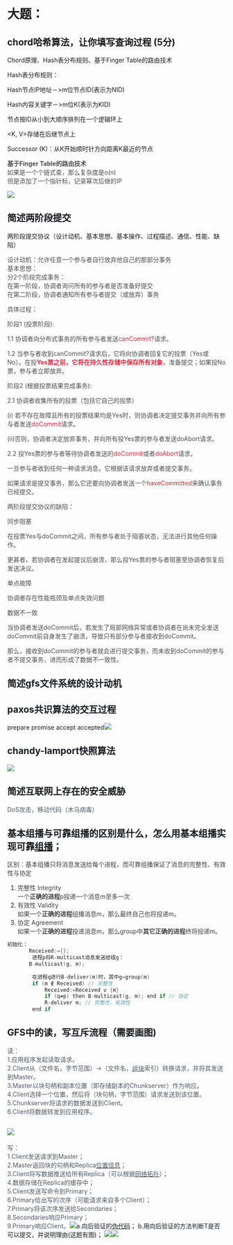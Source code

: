 # 大题：
## chord哈希算法，让你填写查询过程 (5分)
Chord原理、Hash表分布规则、基于Finger Table的路由技术

Hash表分布规则：

Hash节点IP地址－>m位节点ID(表示为NID)

Hash内容关键字－>m位K(表示为KID)

节点按ID从小到大顺序排列在一个逻辑环上

<K, V>存储在后继节点上

Successor (K)：从K开始顺时针方向距离K最近的节点

**<font style="color:rgb(77, 77, 77);">基于Finger Table的路由技术</font>**  
<font style="color:rgb(77, 77, 77);">如果是一个个链式查，那么复杂度是o(n)</font>  
<font style="color:rgb(77, 77, 77);">但是添加了一个指针标，记录幂次后继的IP</font>

![](../images/bd6e2b3aa5e5464140ebe307630a870e.png)



## <font style="color:rgb(25, 27, 31);">简述两阶段提交</font>
 两阶段提交协议（设计动机、基本思想、基本操作、过程描述、通信、性能、缺陷）

<font style="color:rgb(77, 77, 77);">设计动机：允许任意一个参与者自行放弃他自己的那部分事务</font>  
<font style="color:rgb(77, 77, 77);">基本思想：</font>  
<font style="color:rgb(77, 77, 77);">分2个阶段完成事务：</font>  
<font style="color:rgb(77, 77, 77);">在第一阶段，协调者询问所有的参与者是否准备好提交</font>  
<font style="color:rgb(77, 77, 77);">在第二阶段，协调者通知所有参与者提交（或放弃）事务</font>

<font style="color:rgb(77, 77, 77);">具体过程：</font>

<font style="color:rgb(77, 77, 77);">阶段1 (投票阶段):</font>

<font style="color:rgb(77, 77, 77);">1.1 协调者向分布式事务的所有参与者发送</font><font style="color:#DF2A3F;">canCommit</font><font style="color:rgb(77, 77, 77);">?请求。</font>

<font style="color:rgb(77, 77, 77);">1.2 当参与者收到canCommit?请求后，它将向协调者回复它的投票（Yes或No）。在投</font>**<font style="color:#DF2A3F;">Yes票之前，它将在持久性存储中保存所有对象</font>**<font style="color:rgb(77, 77, 77);">，准备提交；如果投No票，参与者立即放弃。</font>

<font style="color:rgb(77, 77, 77);">阶段2 (根据投票结果完成事务):</font>

<font style="color:rgb(77, 77, 77);">2.1 协调者收集所有的投票（包括它自己的投票）</font>

<font style="color:rgb(77, 77, 77);">(i) 若不存在故障且所有的投票结果均是Yes时，则协调者决定提交事务并向所有参与者发送</font><font style="color:#DF2A3F;">doCommit</font><font style="color:rgb(77, 77, 77);">请求。</font>

<font style="color:rgb(77, 77, 77);">(ii)否则，协调者决定放弃事务，并向所有投Yes票的参与者发送doAbort请求。</font>

<font style="color:rgb(77, 77, 77);">2.2 投Yes票的参与者等待协调者发送的</font><font style="color:#DF2A3F;">doCommit</font><font style="color:rgb(77, 77, 77);">或者</font><font style="color:#DF2A3F;">doAbort</font><font style="color:rgb(77, 77, 77);">请求。</font>

<font style="color:rgb(77, 77, 77);">一旦参与者收到任何一种请求消息，它根据该请求放弃或者提交事务。</font>

<font style="color:rgb(77, 77, 77);">如果请求是提交事务，那么它还要向协调者发送一个</font><font style="color:#DF2A3F;">haveCommitted</font><font style="color:rgb(77, 77, 77);">来确认事务已经提交。</font>

<font style="color:rgb(77, 77, 77);">两阶段提交协议的缺陷：</font>

<font style="color:rgb(77, 77, 77);">同步阻塞</font>

<font style="color:rgb(77, 77, 77);">在投票Yes与doCommit之间，所有参与者处于阻塞状态，无法进行其他任何操作。</font>

<font style="color:rgb(77, 77, 77);">更甚者，若协调者在发起提议后崩溃，那么投Yes票的参与者阻塞至协调者恢复后发送决议。</font>

<font style="color:rgb(77, 77, 77);">单点故障</font>

<font style="color:rgb(77, 77, 77);">协调者存在性能瓶颈及单点失效问题</font>

<font style="color:rgb(77, 77, 77);">数据不一致</font>

<font style="color:rgb(77, 77, 77);">当协调者发送doCommit后，若发生了局部网络异常或者协调者在尚未完全发送doCommit前自身发生了崩溃，导致只有部分参与者接收到doCommit。</font>

<font style="color:rgb(77, 77, 77);">那么，接收到doCommit的参与者就会进行提交事务，而未收到doCommit的参与者不提交事务，进而形成了数据不一致性。</font>

## <font style="color:rgb(25, 27, 31);">简述gfs文件系统的设计动机</font>






## <font style="color:rgb(25, 27, 31);">paxos共识算法的交互过程</font>
prepare    promise     accept    accepted![](../images/700966b43079926366f44c3b49df1511.jpeg)



## <font style="color:rgb(25, 27, 31);">chandy-lamport快照算法</font>
![](../images/938f11a1a09aa2ffcc28f80663461ced.png)





## <font style="color:rgb(25, 27, 31);">简述互联网上存在的安全威胁</font>
<font style="color:rgb(83, 88, 97);">DoS攻击，移动代码（木马病毒）</font>

## <font style="color:rgb(25, 27, 31);">基本组播与可靠组播的区别是什么，怎么用基本组播实现可靠</font>[<font style="color:rgb(25, 27, 31);">组播</font>](https://zhida.zhihu.com/search?content_id=219612206&content_type=Article&match_order=4&q=%E7%BB%84%E6%92%AD&zhida_source=entity)<font style="color:rgb(25, 27, 31);">；</font>
<font style="color:rgba(0, 0, 0, 0.75);">区别：基本组播只将消息发送给每个进程，而可靠组播保证了消息的完整性、有效性与协定</font>

1. <font style="color:rgba(0, 0, 0, 0.75);">完整性 Integrity  
</font><font style="color:rgba(0, 0, 0, 0.75);">一个</font>**<font style="color:rgba(0, 0, 0, 0.75);">正确的进程</font>**<font style="color:rgba(0, 0, 0, 0.75);">p投递一个消息m至多一次</font>
2. <font style="color:rgba(0, 0, 0, 0.75);">有效性 Validity  
</font><font style="color:rgba(0, 0, 0, 0.75);">如果一个</font>**<font style="color:rgba(0, 0, 0, 0.75);">正确的进程</font>**<font style="color:rgba(0, 0, 0, 0.75);">组播消息m，那么最终自己也将投递m。</font>
3. <font style="color:rgba(0, 0, 0, 0.75);">协定 Agreement  
</font><font style="color:rgba(0, 0, 0, 0.75);">如果一个</font>**<font style="color:rgba(0, 0, 0, 0.75);">正确的进程</font>**<font style="color:rgba(0, 0, 0, 0.75);">投递消息m，那么group中</font>**<font style="color:rgba(0, 0, 0, 0.75);">其它正确的进程</font>**<font style="color:rgba(0, 0, 0, 0.75);">终将投递m。</font>

```cpp
初始化：
　　　  Received:={};
        进程p将R-multicast消息发送给组g：
　　　  B-multicast(g, m);
          
        在进程q进行B-deliver(m)时，其中g=group(m)
        if (m ∉ Received) // 完整性
            Received:=Received ∪ {m}
            if (q≠p) then B-multicast(g, m); end if // 协定
            R-deliver m; // 完整性，有效性
        end if
```

## <font style="color:rgb(25, 27, 31);">GFS中的读，写互斥流程（需要画图)</font>
<font style="color:rgb(83, 88, 97);">读：</font>  
<font style="color:rgb(83, 88, 97);">1.应用程序发起读取请求。</font>  
<font style="color:rgb(83, 88, 97);">2.Client从（文件名，字节范围）->（文件名，</font>[<font style="color:rgb(83, 88, 97);">组块</font>](https://zhida.zhihu.com/search?content_id=219612206&content_type=Article&match_order=1&q=%E7%BB%84%E5%9D%97&zhida_source=entity)<font style="color:rgb(83, 88, 97);">索引）转换请求，并将其发送到Master。</font>  
<font style="color:rgb(83, 88, 97);">3.Master以块句柄和副本位置（即存储副本的Chunkserver）作为响应。</font>  
<font style="color:rgb(83, 88, 97);">4.Client选择一个位置，然后将（块句柄，字节范围）请求发送到该位置。</font>  
<font style="color:rgb(83, 88, 97);">5.Chunkserver将请求的数据发送到Client。</font>  
<font style="color:rgb(83, 88, 97);">6.Client将数据转发到应用程序。</font>

## ![](../images/85db1210ced0f8a30663e6b5170a87ef.jpeg)  
<font style="color:rgb(83, 88, 97);">写：</font>  
<font style="color:rgb(83, 88, 97);">1.Client发送请求到Master；</font>  
<font style="color:rgb(83, 88, 97);">2.Master返回块的句柄和Replica</font>[<font style="color:rgb(83, 88, 97);">位置信息</font>](https://zhida.zhihu.com/search?content_id=219612206&content_type=Article&match_order=1&q=%E4%BD%8D%E7%BD%AE%E4%BF%A1%E6%81%AF&zhida_source=entity)<font style="color:rgb(83, 88, 97);">；</font>  
<font style="color:rgb(83, 88, 97);">3.Client将写数据推送给所有Replica（可以根据</font>[<font style="color:rgb(83, 88, 97);">网络拓扑</font>](https://zhida.zhihu.com/search?content_id=219612206&content_type=Article&match_order=1&q=%E7%BD%91%E7%BB%9C%E6%8B%93%E6%89%91&zhida_source=entity)<font style="color:rgb(83, 88, 97);">）；</font>  
<font style="color:rgb(83, 88, 97);">4.数据存储在Replica的缓存中；</font>  
<font style="color:rgb(83, 88, 97);">5.Client发送写命令到Primary；</font>  
<font style="color:rgb(83, 88, 97);">6.Primary给出写的次序（可能请求来自多个Client）；</font>  
<font style="color:rgb(83, 88, 97);">7.Primary将该次序发送给Secondaries；</font>  
<font style="color:rgb(83, 88, 97);">8.Secondaries响应Primary；</font>  
<font style="color:rgb(83, 88, 97);">9.Primary响应Client。</font>![](../images/103cb7345a938e5f0e898673cd3b27ae.jpeg)<font style="color:rgb(25, 27, 31);">a.向后验证的</font>[<font style="color:rgb(25, 27, 31);">伪代码</font>](https://zhida.zhihu.com/search?content_id=219612206&content_type=Article&match_order=1&q=%E4%BC%AA%E4%BB%A3%E7%A0%81&zhida_source=entity)<font style="color:rgb(25, 27, 31);">； b.用向后验证的方法判断T是否可以提交，并说明理由(这题有图)；</font>
![](../images/cafbb21d11d8d0b8eb7bbe7eadd68a3c.png)![](../images/34fba6e3171726a4f83facee6446b6af.png)

